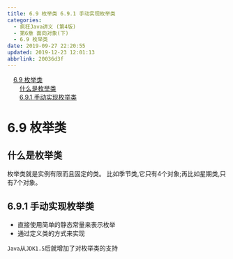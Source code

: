 ```yaml
---
title: 6.9 枚举类 6.9.1 手动实现枚举类
categories: 
  - 疯狂Java讲义 (第4版)
  - 第6章 面向对象(下)
  - 6.9 枚举类
date: 2019-09-27 22:20:55
updated: 2019-12-23 12:01:13
abbrlink: 20036d3f
---
```

<div id='my_toc'><a href="/JavaReadingNotes/20036d3f/#6-9-枚举类" class="header_1">6.9 枚举类</a>&nbsp;<br><a href="/JavaReadingNotes/20036d3f/#什么是枚举类" class="header_2">什么是枚举类</a>&nbsp;<br><a href="/JavaReadingNotes/20036d3f/#6-9-1-手动实现枚举类" class="header_2">6.9.1 手动实现枚举类</a>&nbsp;<br></div>
<style>.header_1{margin-left: 1em;}.header_2{margin-left: 2em;}.header_3{margin-left: 3em;}.header_4{margin-left: 4em;}.header_5{margin-left: 5em;}.header_6{margin-left: 6em;}</style>
<!--more-->
<script>if (navigator.platform.search('arm')==-1){document.getElementById('my_toc').style.display = 'none';}var e,p = document.getElementsByTagName('p');while (p.length>0) {e = p[0];e.parentElement.removeChild(e);}</script>

<!--end-->
<!--SSTStart-->
# 6.9 枚举类 #
## 什么是枚举类 ##
枚举类就是实例有限而且固定的类。
比如季节类,它只有4个对象;再比如星期类,只有7个对象。
## 6.9.1 手动实现枚举类 ##
- 直接使用简单的静态常量来表示枚举
- 通过定义类的方式来实现

`Java`从`JDK1.5`后就增加了对枚举类的支持
<!--SSTStop-->

